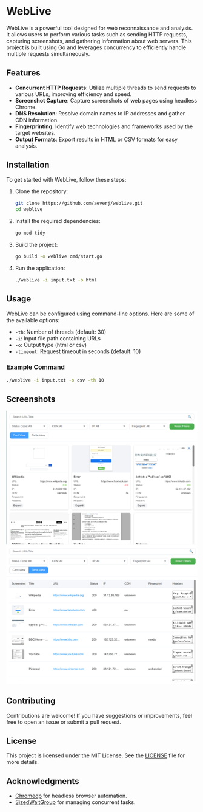 # WebLive

WebLive is a powerful tool designed for web reconnaissance and analysis. It allows users to perform various tasks such as sending HTTP requests, capturing screenshots, and gathering information about web servers. This project is built using Go and leverages concurrency to efficiently handle multiple requests simultaneously.

## Features

- **Concurrent HTTP Requests**: Utilize multiple threads to send requests to various URLs, improving efficiency and speed.
- **Screenshot Capture**: Capture screenshots of web pages using headless Chrome.
- **DNS Resolution**: Resolve domain names to IP addresses and gather CDN information.
- **Fingerprinting**: Identify web technologies and frameworks used by the target websites.
- **Output Formats**: Export results in HTML or CSV formats for easy analysis.

## Installation

To get started with WebLive, follow these steps:

1. Clone the repository:
   ```bash
   git clone https://github.com/aeverj/weblive.git
   cd weblive
   ```

2. Install the required dependencies:
   ```bash
   go mod tidy
   ```

3. Build the project:
   ```bash
   go build -o weblive cmd/start.go
   ```

4. Run the application:
   ```bash
   ./weblive -i input.txt -o html
   ```

## Usage

WebLive can be configured using command-line options. Here are some of the available options:

- `-th`: Number of threads (default: 30)
- `-i`: Input file path containing URLs
- `-o`: Output type (html or csv)
- `-timeout`: Request timeout in seconds (default: 10)

### Example Command
```bash
./weblive -i input.txt -o csv -th 10
```

## Screenshots

![WebLive Screenshot](img/cardView.png)
![WebLive Screenshot](img/tableView.png)

## Contributing

Contributions are welcome! If you have suggestions or improvements, feel free to open an issue or submit a pull request.

## License

This project is licensed under the MIT License. See the [LICENSE](LICENSE) file for more details.

## Acknowledgments

- [Chromedp](https://github.com/chromedp/chromedp) for headless browser automation.
- [SizedWaitGroup](https://github.com/remeh/sizedwaitgroup) for managing concurrent tasks.
